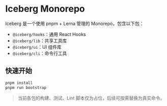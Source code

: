 # Iceberg Monorepo

Iceberg 是一个使用 pnpm + Lerna 管理的 Monorepo，包含以下包：

- `@iceberg/hooks`：通用 React Hooks
- `@iceberg/lib`：共享工具库
- `@iceberg/ui`：UI 组件库
- `@iceberg/cli`：命令行工具

## 快速开始

```bash
pnpm install
pnpm run bootstrap
```

> 当前各包的构建、测试、Lint 脚本仅为占位，后续可按需替换为真实命令。

